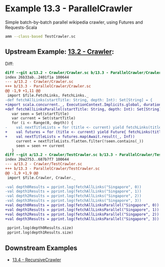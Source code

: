 # Example 13.3 - ParallelCrawler
Simple batch-by-batch parallel wikipedia crawler, using Futures and
Requests-Scala

```bash
amm --class-based TestCrawler.sc
```

## Upstream Example: [13.2 - Crawler](https://github.com/handsonscala/handsonscala/tree/v1/examples/13.2%20-%20Crawler):
Diff:
```diff
diff --git a/13.2 - Crawler/Crawler.sc b/13.3 - ParallelCrawler/Crawler.sc
index 26b33ab..2401f1a 100644
--- a/13.2 - Crawler/Crawler.sc	
+++ b/13.3 - ParallelCrawler/Crawler.sc	
@@ -1,9 +1,11 @@
 import $file.FetchLinks, FetchLinks._
-def fetchAllLinks(startTitle: String, depth: Int): Set[String] = {
+import scala.concurrent._, ExecutionContext.Implicits.global, duration.Duration.Inf
+def fetchAllLinksParallel(startTitle: String, depth: Int): Set[String] = {
   var seen = Set(startTitle)
   var current = Set(startTitle)
   for (i <- Range(0, depth)) {
-    val nextTitleLists = for (title <- current) yield fetchLinks(title)
+    val futures = for (title <- current) yield Future{ fetchLinks(title) }
+    val nextTitleLists = futures.map(Await.result(_, Inf))
     current = nextTitleLists.flatten.filter(!seen.contains(_))
     seen = seen ++ current
   }
diff --git a/13.2 - Crawler/TestCrawler.sc b/13.3 - ParallelCrawler/TestCrawler.sc
index 20a2753..687b7f7 100644
--- a/13.2 - Crawler/TestCrawler.sc	
+++ b/13.3 - ParallelCrawler/TestCrawler.sc	
@@ -1,9 +1,9 @@
 import $file.Crawler, Crawler._
 
-val depth0Results = pprint.log(fetchAllLinks("Singapore", 0))
-val depth1Results = pprint.log(fetchAllLinks("Singapore", 1))
-val depth2Results = pprint.log(fetchAllLinks("Singapore", 2))
-val depth3Results = pprint.log(fetchAllLinks("Singapore", 3))
+val depth0Results = pprint.log(fetchAllLinksParallel("Singapore", 0))
+val depth1Results = pprint.log(fetchAllLinksParallel("Singapore", 1))
+val depth2Results = pprint.log(fetchAllLinksParallel("Singapore", 2))
+val depth3Results = pprint.log(fetchAllLinksParallel("Singapore", 3))
 
 pprint.log(depth0Results.size)
 pprint.log(depth1Results.size)
```
## Downstream Examples

- [13.4 - RecursiveCrawler](https://github.com/handsonscala/handsonscala/tree/v1/examples/13.4%20-%20RecursiveCrawler)